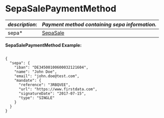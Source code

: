 
# SepaSalePaymentMethod

| *description*:   | *Payment method containing sepa information.*|
|----|----|
| sepa* |  [SepaSale](?path=docs/schemas-md/SepaSale.md)|


**SepaSalePaymentMethod Example:**

```{r}

{
  "sepa": {
    "iban": "DE34500100600032121604",
    "name": "John Doe",
    "email": "john.doe@test.com",
    "mandate": {
      "reference": "3RBQVEE",
      "url": "https://www.firstdata.com",
      "signatureDate": "2017-07-15",
      "type": "SINGLE"
    }
  }
}
```




